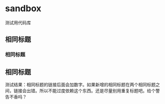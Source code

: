 # sandbox
测试用代码库

## 相同标题

### 相同标题

## 相同标题

测试结果：相同标题的链接后面会加数字。如果新增的相同标题在两个相同标题之间，链接会出错。所以不能过度依赖这个东西。还是尽量别用重复标题吧。给个警告不香吗？
